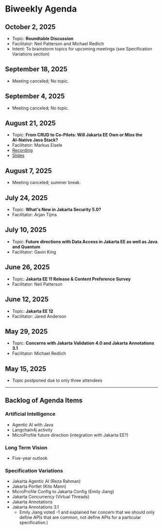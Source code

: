 # Biweekly Agenda

## October 2, 2025

* Topic: **Roundtable Discussion**
* Facilitator: Neil Patterson and Michael Redlich
* Intent: To brainstorm topics for upcoming meetings (see Specification Variations section)

## September 18, 2025

* Meeting canceled; No topic.

## September 4, 2025

* Meeting canceled; No topic.


## August 21, 2025

* Topic: **From CRUD to Co‑Pilots: Will Jakarta EE Own or Miss the AI‑Native Java Stack?**
* Facilitator: Markus Eisele
* [Recording](https://youtu.be/lipodiI0wqw)
* [Slides](https://github.com/jakartaee/jakartaee-future-directions/blob/main/transcripts/JakartaEE-FutureDirections-AI-Meets-Enterprise.pdf)

## August 7, 2025

* Meeting canceled; summer break.

## July 24, 2025

* Topic: **What's New in Jakarta Security 5.0?**
* Facilitator: Arjan Tijms

## July 10, 2025

* Topic: **Future directions with Data Access in Jakarta EE as well as Java and Quantum**
* Facilitator: Gavin King
  
## June 26, 2025

* Topic: **Jakarta EE 11 Release & Content Preference Survey**
* Facilitator: Neil Patterson

## June 12, 2025

* Topic: **Jakarta EE 12**
* Facilitator: Jared Anderson

## May 29, 2025

* Topic: **Concerns with Jakarta Validation 4.0 and Jakarta Annotations 3.1**
* Facilitator: Michael Redlich

## May 15, 2025

* Topic postponed due to only three attendees

---

## Backlog of Agenda Items

### Artificial Intelligence

* Agentic AI with Java
* Langchain4j activity
* MicroProfile future direction (integration with Jakarta EE?)

### Long Term Vision

* Five-year outlook

### Specification Variations

* Jakarta Agentic AI (Reza Rahman)
* Jakarta Portlet (Kito Mann)
* MicroProfile Config to Jakarta Config (Emily Jiang)
* Jakarta Concurrency (Virtual Threads) 
* Jakarta Annotations
* Jakarta Annotations 3.1
  * Emily Jiang voted -1 and explained her concern that we should only define APIs that are common, not define APIs for a particular specification.)
